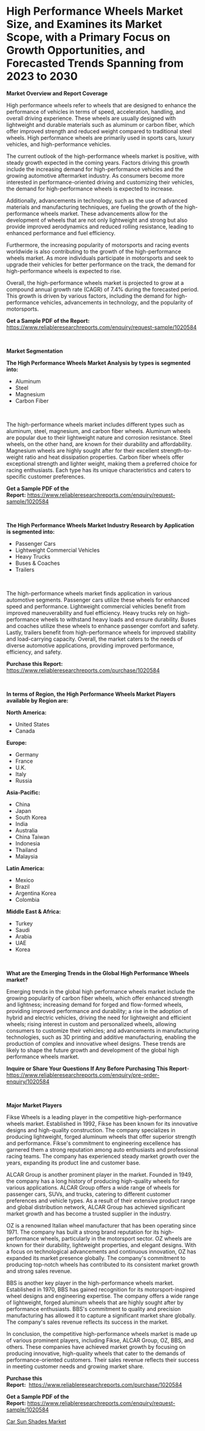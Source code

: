 <p><h1>High Performance Wheels Market Size, and Examines its Market Scope, with a Primary Focus on Growth Opportunities, and Forecasted Trends Spanning from 2023 to 2030</h1></p><p><strong>Market Overview and Report Coverage</strong></p>
<p><p>High performance wheels refer to wheels that are designed to enhance the performance of vehicles in terms of speed, acceleration, handling, and overall driving experience. These wheels are usually designed with lightweight and durable materials such as aluminum or carbon fiber, which offer improved strength and reduced weight compared to traditional steel wheels. High performance wheels are primarily used in sports cars, luxury vehicles, and high-performance vehicles.</p><p>The current outlook of the high-performance wheels market is positive, with steady growth expected in the coming years. Factors driving this growth include the increasing demand for high-performance vehicles and the growing automotive aftermarket industry. As consumers become more interested in performance-oriented driving and customizing their vehicles, the demand for high-performance wheels is expected to increase.</p><p>Additionally, advancements in technology, such as the use of advanced materials and manufacturing techniques, are fueling the growth of the high-performance wheels market. These advancements allow for the development of wheels that are not only lightweight and strong but also provide improved aerodynamics and reduced rolling resistance, leading to enhanced performance and fuel efficiency.</p><p>Furthermore, the increasing popularity of motorsports and racing events worldwide is also contributing to the growth of the high-performance wheels market. As more individuals participate in motorsports and seek to upgrade their vehicles for better performance on the track, the demand for high-performance wheels is expected to rise.</p><p>Overall, the high-performance wheels market is projected to grow at a compound annual growth rate (CAGR) of 7.4% during the forecasted period. This growth is driven by various factors, including the demand for high-performance vehicles, advancements in technology, and the popularity of motorsports.</p></p>
<p><strong>Get a Sample PDF of the Report:</strong> <a href="https://www.reliableresearchreports.com/enquiry/request-sample/1020584">https://www.reliableresearchreports.com/enquiry/request-sample/1020584</a></p>
<p>&nbsp;</p>
<p><strong>Market Segmentation</strong></p>
<p><strong>The High Performance Wheels Market Analysis by types is segmented into:</strong></p>
<p><ul><li>Aluminum</li><li>Steel</li><li>Magnesium</li><li>Carbon Fiber</li></ul></p>
<p>&nbsp;</p>
<p><p>The high-performance wheels market includes different types such as aluminum, steel, magnesium, and carbon fiber wheels. Aluminum wheels are popular due to their lightweight nature and corrosion resistance. Steel wheels, on the other hand, are known for their durability and affordability. Magnesium wheels are highly sought after for their excellent strength-to-weight ratio and heat dissipation properties. Carbon fiber wheels offer exceptional strength and lighter weight, making them a preferred choice for racing enthusiasts. Each type has its unique characteristics and caters to specific customer preferences.</p></p>
<p><strong>Get a Sample PDF of the Report:</strong>&nbsp;<a href="https://www.reliableresearchreports.com/enquiry/request-sample/1020584">https://www.reliableresearchreports.com/enquiry/request-sample/1020584</a></p>
<p>&nbsp;</p>
<p><strong>The High Performance Wheels Market Industry Research by Application is segmented into:</strong></p>
<p><ul><li>Passenger Cars</li><li>Lightweight Commercial Vehicles</li><li>Heavy Trucks</li><li>Buses & Coaches</li><li>Trailers</li></ul></p>
<p>&nbsp;</p>
<p><p>The high-performance wheels market finds application in various automotive segments. Passenger cars utilize these wheels for enhanced speed and performance. Lightweight commercial vehicles benefit from improved maneuverability and fuel efficiency. Heavy trucks rely on high-performance wheels to withstand heavy loads and ensure durability. Buses and coaches utilize these wheels to enhance passenger comfort and safety. Lastly, trailers benefit from high-performance wheels for improved stability and load-carrying capacity. Overall, the market caters to the needs of diverse automotive applications, providing improved performance, efficiency, and safety.</p></p>
<p><strong>Purchase this Report:</strong>&nbsp; <a href="https://www.reliableresearchreports.com/purchase/1020584">https://www.reliableresearchreports.com/purchase/1020584</a></p>
<p>&nbsp;</p>
<p><strong>In terms of Region, the High Performance Wheels Market Players available by Region are:</strong></p>
<p>
    <p> <strong> North America: </strong>
        <ul>
            <li>United States</li>
            <li>Canada</li>
        </ul>
        </p> 
    <p> <strong> Europe: </strong>
        <ul>
            <li>Germany</li>
            <li>France</li>
            <li>U.K.</li>
            <li>Italy</li>
            <li>Russia</li>
        </ul>
        </p> 
    <p> <strong> Asia-Pacific: </strong>
        <ul>
            <li>China</li>
            <li>Japan</li>
            <li>South Korea</li>
            <li>India</li>
            <li>Australia</li>
            <li>China Taiwan</li>
            <li>Indonesia</li>
            <li>Thailand</li>
            <li>Malaysia</li>
        </ul>
        </p> 
    <p> <strong> Latin America: </strong>
        <ul>
            <li>Mexico</li>
            <li>Brazil</li>
            <li>Argentina Korea</li>
            <li>Colombia</li>
        </ul>
        </p> 
    <p> <strong> Middle East & Africa: </strong>
        <ul>
            <li>Turkey</li>
            <li>Saudi</li>
            <li>Arabia</li>
            <li>UAE</li>
            <li>Korea</li>
        </ul>
    </p>
    </p>
<p>&nbsp;</p>
<p><strong>What are the Emerging Trends in the Global High Performance Wheels market?</strong></p>
<p><p>Emerging trends in the global high performance wheels market include the growing popularity of carbon fiber wheels, which offer enhanced strength and lightness; increasing demand for forged and flow-formed wheels, providing improved performance and durability; a rise in the adoption of hybrid and electric vehicles, driving the need for lightweight and efficient wheels; rising interest in custom and personalized wheels, allowing consumers to customize their vehicles; and advancements in manufacturing technologies, such as 3D printing and additive manufacturing, enabling the production of complex and innovative wheel designs. These trends are likely to shape the future growth and development of the global high performance wheels market.</p></p>
<p><strong>Inquire or Share Your Questions If Any Before Purchasing This Report</strong>- <a href="https://www.reliableresearchreports.com/enquiry/pre-order-enquiry/1020584">https://www.reliableresearchreports.com/enquiry/pre-order-enquiry/1020584</a></p>
<p>&nbsp;</p>
<p><strong>Major Market Players</strong></p>
<p><p>Fikse Wheels is a leading player in the competitive high-performance wheels market. Established in 1992, Fikse has been known for its innovative designs and high-quality construction. The company specializes in producing lightweight, forged aluminum wheels that offer superior strength and performance. Fikse's commitment to engineering excellence has garnered them a strong reputation among auto enthusiasts and professional racing teams. The company has experienced steady market growth over the years, expanding its product line and customer base.</p><p>ALCAR Group is another prominent player in the market. Founded in 1949, the company has a long history of producing high-quality wheels for various applications. ALCAR Group offers a wide range of wheels for passenger cars, SUVs, and trucks, catering to different customer preferences and vehicle types. As a result of their extensive product range and global distribution network, ALCAR Group has achieved significant market growth and has become a trusted supplier in the industry.</p><p>OZ is a renowned Italian wheel manufacturer that has been operating since 1971. The company has built a strong brand reputation for its high-performance wheels, particularly in the motorsport sector. OZ wheels are known for their durability, lightweight properties, and elegant designs. With a focus on technological advancements and continuous innovation, OZ has expanded its market presence globally. The company's commitment to producing top-notch wheels has contributed to its consistent market growth and strong sales revenue.</p><p>BBS is another key player in the high-performance wheels market. Established in 1970, BBS has gained recognition for its motorsport-inspired wheel designs and engineering expertise. The company offers a wide range of lightweight, forged aluminum wheels that are highly sought after by performance enthusiasts. BBS's commitment to quality and precision manufacturing has allowed it to capture a significant market share globally. The company's sales revenue reflects its success in the market.</p><p>In conclusion, the competitive high-performance wheels market is made up of various prominent players, including Fikse, ALCAR Group, OZ, BBS, and others. These companies have achieved market growth by focusing on producing innovative, high-quality wheels that cater to the demands of performance-oriented customers. Their sales revenue reflects their success in meeting customer needs and growing market share.</p></p>
<p><strong>Purchase this Report:</strong>&nbsp;&nbsp;<a href="https://www.reliableresearchreports.com/purchase/1020584">https://www.reliableresearchreports.com/purchase/1020584</a></p>
<p></p>
<p><strong>Get a Sample PDF of the Report:</strong>&nbsp;<a href="https://www.reliableresearchreports.com/enquiry/request-sample/1020584">https://www.reliableresearchreports.com/enquiry/request-sample/1020584</a></p>
<p><p><a href="https://github.com/JameTravis/Market-Research-Report-List-2/blob/main/car-sun-shades-market.md">Car Sun Shades Market</a></p></p>